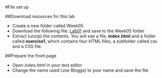 #File set up

##Download resources for this lab

 - Create a new folder called Week05
 - Download the following file: [Lab01](archives/Lab01.zip) and save to the Week05 folder
 - Extract (unzip) the contents. You will see a file, **index.html** and a folder called **exercise1**, which contains four HTML files, a subfolder called css and a CSS file.

##Prepare the front page

 - Open *index.html* in your text editor
 - Change the name used (Joe Bloggs) to your name and save the file
